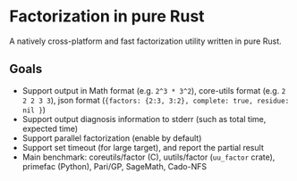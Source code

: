 # Factorization in pure Rust
A natively cross-platform and fast factorization utility written in pure Rust.

## Goals
- Support output in Math format (e.g. `2^3 * 3^2`), core-utils format (e.g. `2 2 2 3 3`), json format (`{factors: {2:3, 3:2}, complete: true, residue: nil }`)
- Support output diagnosis information to stderr (such as total time, expected time)
- Support parallel factorization (enable by default)
- Support set timeout (for large target), and report the partial result
- Main benchmark: coreutils/factor (C), uutils/factor (`uu_factor` crate), primefac (Python), Pari/GP, SageMath, Cado-NFS
